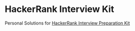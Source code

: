 # HackerRank Interview Kit

Personal Solutions for [HackerRank Interview Preparation Kit](https://www.hackerrank.com/interview/interview-preparation-kit)